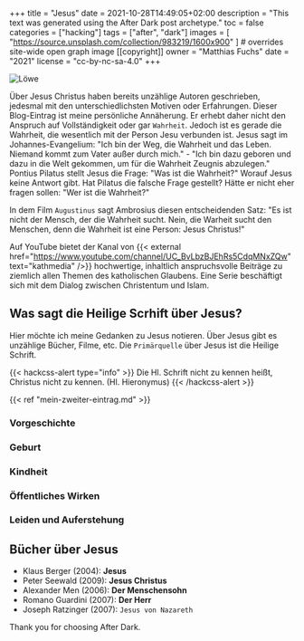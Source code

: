 +++
title = "Jesus"
date = 2021-10-28T14:49:05+02:00
description = "This text was generated using the After Dark post archetype."
toc = false
categories = ["hacking"]
tags = ["after", "dark"]
images = [
  "https://source.unsplash.com/collection/983219/1600x900"
] # overrides site-wide open graph image
[[copyright]]
  owner = "Matthias Fuchs"
  date = "2021"
  license = "cc-by-nc-sa-4.0"
+++

![Löwe](/christ_ikone.jpg)

Über Jesus Christus haben bereits unzählige Autoren geschrieben, jedesmal mit den unterschiedlichsten Motiven oder Erfahrungen. Dieser Blog-Eintrag ist meine persönliche Annäherung. Er erhebt daher nicht den Anspruch auf Vollständigkeit oder gar `Wahrheit`. Jedoch ist es gerade die Wahrheit, die wesentlich mit der Person Jesu verbunden ist. Jesus sagt im Johannes-Evangelium: "Ich bin der Weg, die Wahrheit und das Leben. Niemand kommt zum Vater außer durch mich." - "Ich bin dazu geboren und dazu in die Welt gekommen, um für die Wahrheit Zeugnis abzulegen." Pontius Pilatus stellt Jesus die Frage: "Was ist die Wahrheit?" Worauf Jesus keine Antwort gibt. Hat Pilatus die falsche Frage gestellt? Hätte er nicht eher fragen sollen: "Wer ist die Wahrheit?" 

In dem Film `Augustinus` sagt Ambrosius diesen entscheidenden Satz: "Es ist nicht der Mensch, der die Wahrheit sucht. Nein, die Warheit sucht den Menschen, denn die Wahrheit ist eine Person: Jesus Christus!"

Auf YouTube bietet der Kanal von {{< external href="https://www.youtube.com/channel/UC_BvLbzBJEhRs5CdqMNxZQw" text="kathmedia" />}} hochwertige, inhaltlich anspruchsvolle Beiträge zu ziemlich allen Themen des katholischen Glaubens. Eine Serie beschäftigt sich mit dem Dialog zwischen Christentum und Islam. 

## Was sagt die Heilige Scrhift über Jesus?
Hier möchte ich meine Gedanken zu Jesus notieren. Über Jesus gibt es unzählige Bücher, Filme, etc. Die `Primärquelle` über Jesus ist die Heilige Schrift. 

{{< hackcss-alert type="info" >}}
Die Hl. Schrift nicht zu kennen heißt, Christus nicht zu kennen. (Hl. Hieronymus)
{{< /hackcss-alert >}}

{{< ref "mein-zweiter-eintrag.md" >}}

### Vorgeschichte

### Geburt

### Kindheit

### Öffentliches Wirken

### Leiden und Auferstehung

## Bücher über Jesus
 - Klaus Berger (2004): **Jesus**
 - Peter  Seewald (2009): **Jesus Christus**
 - Alexander Men (2006): **Der Menschensohn**
 - Romano Guardini (2007): **Der Herr**
 - Joseph Ratzinger (2007): `Jesus von Nazareth`


Thank you for choosing After Dark.
